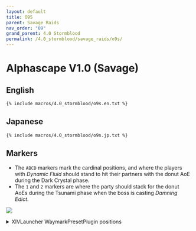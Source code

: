 ```yaml
---
layout: default
title: O9S
parent: Savage Raids
nav_order: "09"
grand_parent: 4.0 Stormblood
permalink: /4.0_stormblood/savage_raids/o9s/
---
```


# Alphascape V1.0 (Savage)

## English
```
{% include macros/4.0_stormblood/o9s.en.txt %}
```

## Japanese
```
{% include macros/4.0_stormblood/o9s.jp.txt %}
```

## Markers

- The `ABCD` markers mark the cardinal positions, and where the players with
  *Dynamic Fluid* should stand to hit their partners with the donut AoE during
  the Dark Crystal phase.
- The `1` and `2` markers are where the party should stack for the donut AoEs
  during the Tsunami phase when the boss is casting *Damning Edict*.

![]({{site.baseurl}}/images/4.0_stormblood/o9s/markers.jpg)
<details markdown=block>
<summary>XIVLauncher WaymarkPresetPlugin positions</summary>

```json
{
  "Name":"O9S",
  "MapID":591,
  "A":{"X":100.0,"Y":0.0,"Z":88.0,"ID":0,"Active":true},
  "B":{"X":112.0,"Y":0.0,"Z":100.0,"ID":1,"Active":true},
  "C":{"X":100.0,"Y":0.0,"Z":112.0,"ID":2,"Active":true},
  "D":{"X":88.0,"Y":0.0,"Z":100.0,"ID":3,"Active":true},
  "One":{"X":100.0,"Y":0.0,"Z":84.0,"ID":4,"Active":true},
  "Two":{"X":100.0,"Y":0.0,"Z":116.0,"ID":5,"Active":true},
  "Three":{"X":0.0,"Y":0.0,"Z":0.0,"ID":6,"Active":false},
  "Four":{"X":0.0,"Y":0.0,"Z":0.0,"ID":7,"Active":false}
}
```

## Timeline

![](https://i.redd.it/1470grffgkp11.png)
*(Credit: [u/Syldris](https://www.reddit.com/r/ffxiv/comments/9kff83/alphascapesavage_rotation_and_timeline_images_list/))*

<script data-goatcounter="https://tuufless.goatcounter.com/count"
        async src="//gc.zgo.at/count.js"></script>
